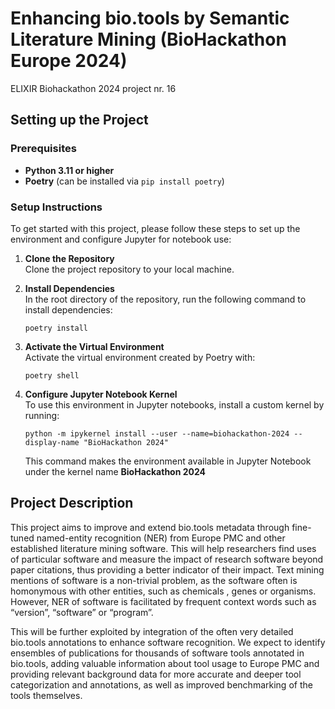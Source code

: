 # Enhancing bio.tools by Semantic Literature Mining (BioHackathon Europe 2024)

ELIXIR Biohackathon 2024 project nr. 16

## Setting up the Project

### Prerequisites

- **Python 3.11 or higher**
- **Poetry** (can be installed via `pip install poetry`)

### Setup Instructions

To get started with this project, please follow these steps to set up the environment and configure Jupyter for notebook use:

1. **Clone the Repository**  
   Clone the project repository to your local machine.

2. **Install Dependencies**  
   In the root directory of the repository, run the following command to install dependencies:

   `poetry install`

3. **Activate the Virtual Environment**  
   Activate the virtual environment created by Poetry with:

   `poetry shell`

4. **Configure Jupyter Notebook Kernel**  
   To use this environment in Jupyter notebooks, install a custom kernel by running:

   `python -m ipykernel install --user --name=biohackathon-2024 --display-name "BioHackathon 2024"`

   This command makes the environment available in Jupyter Notebook under the kernel name **BioHackathon 2024**

## Project Description

This project aims to improve and extend bio.tools metadata through fine-tuned named-entity recognition (NER) from Europe PMC and other established literature mining software. This will help researchers find uses of particular software and measure the impact of research software beyond paper citations, thus providing a better indicator of their impact. Text mining mentions of software is a non-trivial problem, as the software often is homonymous with other entities, such as chemicals , genes or organisms. However, NER of software is facilitated by frequent context words such as “version”, “software” or “program”.

This will be further exploited by integration of the often very detailed bio.tools annotations to enhance software recognition. We expect to identify ensembles of publications for thousands of software tools annotated in bio.tools, adding valuable information about tool usage to Europe PMC and providing relevant background data for more accurate and deeper tool categorization and annotations, as well as improved benchmarking of the tools themselves.
